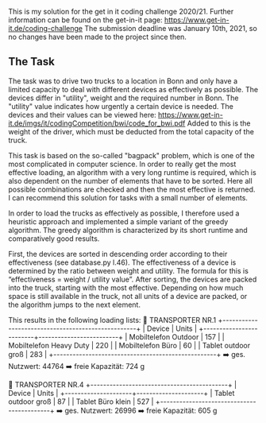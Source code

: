 
This is my solution for the get in it coding challenge 2020/21. Further information can be found on the get-in-it page: https://www.get-in-it.de/coding-challenge
The submission deadline was January 10th, 2021, so no changes have been made to the project since then.

## The Task
The task was to drive two trucks to a location in Bonn and only have a limited capacity to deal with different devices as effectively as possible. The devices differ in "utility", weight and the required number in Bonn. The "utility" value indicates how urgently a certain device is needed. The devices and their values can be viewed here: https://www.get-in-it.de/imgs/it/codingCompetition/bwi/code_for_bwi.pdf
Added to this is the weight of the driver, which must be deducted from the total capacity of the truck.

This task is based on the so-called "bagpack" problem, which is one of the most complicated in computer science. In order to really get the most effective loading, an algorithm with a very long runtime is required, which is also dependent on the number of elements that have to be sorted. Here all possible combinations are checked and then the most effective is returned. I can recommend this solution for tasks with a small number of elements.

In order to load the trucks as effectively as possible, I therefore used a heuristic approach and implemented a simple variant of the greedy algorithm. The greedy algorithm is characterized by its short runtime and comparatively good results.




First, the devices are sorted in descending order according to their effectiveness (see database.py l.46). The effectiveness of a device is determined by the ratio between weight and utility. The formula for this is “effectiveness = weight / utility value”. After sorting, the devices are packed into the truck, starting with the most effective. Depending on how much space is still available in the truck, not all units of a device are packed, or the algorithm jumps to the next element.

This results in the following loading lists:
🚚 TRANSPORTER NR.1
+---------------------------------------------------+
| Device                  | Units                   |
+-------------------------+-------------------------+
| Mobiltelefon Outdoor    | 157                     |
| Mobiltelefon Heavy Duty | 220                     |
| Mobiltelefon Büro       | 60                      |
| Tablet outdoor groß     | 283                     |
+---------------------------------------------------+
➡️ ges. Nutzwert: 44764
➡️ freie Kapazität: 724 g


🚚 TRANSPORTER NR.4
+-------------------------------------------+
| Device              | Units               |
+---------------------+---------------------+
| Tablet outdoor groß | 87                  |
| Tablet Büro klein   | 527                 |
+-------------------------------------------+
➡️ ges. Nutzwert: 26996
➡️ freie Kapazität: 605 g
